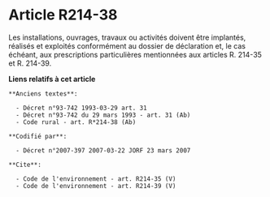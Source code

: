 # Article R214-38

Les installations, ouvrages, travaux ou activités doivent être implantés, réalisés et exploités conformément au dossier de
déclaration et, le cas échéant, aux prescriptions particulières mentionnées aux articles R. 214-35 et R. 214-39.

**Liens relatifs à cet article**

	**Anciens textes**:

	  - Décret n°93-742 1993-03-29 art. 31
	  - Décret n°93-742 du 29 mars 1993 - art. 31 (Ab)
	  - Code rural - art. R*214-38 (Ab)

	**Codifié par**:

	  - Décret n°2007-397 2007-03-22 JORF 23 mars 2007

	**Cite**:

	  - Code de l'environnement - art. R214-35 (V)
	  - Code de l'environnement - art. R214-39 (V)

